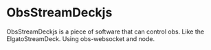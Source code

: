 # ObsStreamDeckjs
ObsStreamDeckjs is a piece of software that can control obs. Like the ElgatoStreamDeck. Using obs-websocket and node.
